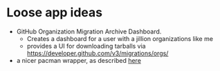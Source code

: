 # Loose app ideas

- GitHub Organization Migration Archive Dashboard.
  - Creates a dashboard for a user with a jillion organizations like me
  - provides a UI for downloading tarballs via https://developer.github.com/v3/migrations/orgs/
- a nicer pacman wrapper, as described [here](8b80e03e-30e6-4b56-ae65-4c9439a2b061.md)
